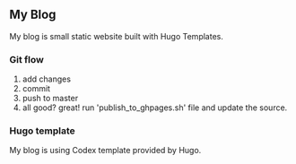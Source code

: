 ## My Blog

My blog is small static website built with Hugo Templates.

### Git flow

1. add changes
2. commit
3. push to master
4. all good? great! run 'publish_to_ghpages.sh' file and update the source.

### Hugo template

My blog is using Codex template provided by Hugo.



